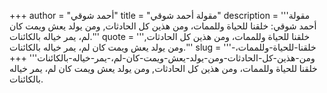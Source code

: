 +++
author = "أحمد شوقي"
title = "مقولة أحمد شوقي"
description = '''مقولة أحمد شوقي: خلقنا للحياة وللممات، ومن هذين كل الحادثات, ومن يولد يعش ويمت كان لم، يمر خياله بالكائنات.'''
quote = '''خلقنا للحياة وللممات، ومن هذين كل الحادثات, ومن يولد يعش ويمت كان لم، يمر خياله بالكائنات.'''
slug = '''خلقنا-للحياة-وللممات،-ومن-هذين-كل-الحادثات-ومن-يولد-يعش-ويمت-كان-لم،-يمر-خياله-بالكائنات'''
+++
خلقنا للحياة وللممات، ومن هذين كل الحادثات, ومن يولد يعش ويمت كان لم، يمر خياله بالكائنات.
